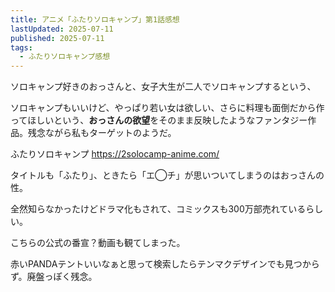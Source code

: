 ```yaml
---
title: アニメ「ふたりソロキャンプ」第1話感想
lastUpdated: 2025-07-11 
published: 2025-07-11
tags:
  - ふたりソロキャンプ感想
---
```


ソロキャンプ好きのおっさんと、女子大生が二人でソロキャンプするという、

ソロキャンプもいいけど、やっぱり若い女は欲しい、さらに料理も面倒だから作ってほしいという、**おっさんの欲望**をそのまま反映したようなファンタジー作品。残念ながら私もターゲットのようだ。

ふたりソロキャンプ
https://2solocamp-anime.com/

タイトルも「ふたり」、ときたら「エ◯チ」が思いついてしまうのはおっさんの性。

全然知らなかったけどドラマ化もされて、コミックスも300万部売れているらしい。

こちらの公式の番宣？動画も観てしまった。

<YouTube id="hXye3n3Mmuo" title="【ふたりソロキャンプ】はじめてのふたりソロキャンプ" aspect="16:9" />

赤いPANDAテントいいなぁと思って検索したらテンマクデザインでも見つからず。廃盤っぽく残念。
